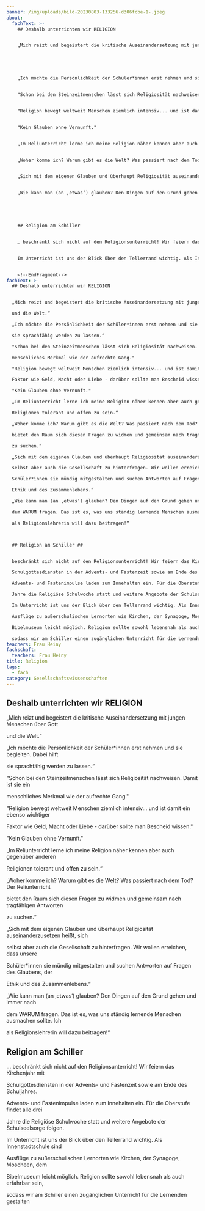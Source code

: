 ```yaml
---
banner: /img/uploads/bild-20230803-133256-d306fcbe-1-.jpeg
about:
  fachText: >-
    ## Deshalb unterrichten wir RELIGION 


    „Mich reizt und begeistert die kritische Auseinandersetzung mit jungen Menschen über Gott und die Welt.“ 


     


    „Ich möchte die Persönlichkeit der Schüler*innen erst nehmen und sie begleiten. Dabei hilft sie sprachfähig werden zu lassen.“ 


    "Schon bei den Steinzeitmenschen lässt sich Religiosität nachweisen. Damit ist sie ein menschliches Merkmal wie der aufrechte Gang." 


    "Religion bewegt weltweit Menschen ziemlich intensiv... und ist damit ein ebenso wichtiger Faktor wie Geld, Macht oder Liebe - darüber sollte man Bescheid wissen." 


    "Kein Glauben ohne Vernunft." 


    „Im Reliunterricht lerne ich meine Religion näher kennen aber auch gegenüber anderen Religionen tolerant und offen zu sein.“ 


    „Woher komme ich? Warum gibt es die Welt? Was passiert nach dem Tod? Der Reliunterricht bietet den Raum sich diesen Fragen zu widmen und gemeinsam nach tragfähigen Antworten zu suchen.“  


    „Sich mit dem eigenen Glauben und überhaupt Religiosität auseinanderzusetzen heißt, sich selbst aber auch die Gesellschaft zu hinterfragen. Wir wollen erreichen, dass unsere Schüler*innen sie mündig mitgestalten und suchen Antworten auf Fragen des Glaubens, der Ethik und des Zusammenlebens.“ 


    „Wie kann man (an ‚etwas‘) glauben? Den Dingen auf den Grund gehen und immer nach dem WARUM fragen. Das ist es, was uns ständig lernende Menschen ausmachen sollte. Ich als Religionslehrerin will dazu beitragen!“ 


     


    ## Religion am Schiller 


    … beschränkt sich nicht auf den Religionsunterricht! Wir feiern das Kirchenjahr mit Schulgottesdiensten in der Advents- und Fastenzeit sowie am Ende des Schuljahres. Advents- und Fastenimpulse laden zum Innehalten ein. Für die Oberstufe findet alle drei Jahre die Religiöse Schulwoche statt und weitere Angebote der Schulseelsorge folgen.  


    Im Unterricht ist uns der Blick über den Tellerrand wichtig. Als Innenstadtschule sind Ausflüge zu außerschulischen Lernorten wie Kirchen, der Synagoge, Moscheen, dem Bibelmuseum leicht möglich. Religion sollte sowohl lebensnah als auch erfahrbar sein, sodass wir am Schiller einen zugänglichen Unterricht für die Lernenden gestalten. 


    <!--EndFragment-->
fachText: >-
  ## Deshalb unterrichten wir RELIGION


  „Mich reizt und begeistert die kritische Auseinandersetzung mit jungen Menschen über Gott

  und die Welt.“

  „Ich möchte die Persönlichkeit der Schüler*innen erst nehmen und sie begleiten. Dabei hilft

  sie sprachfähig werden zu lassen.“

  "Schon bei den Steinzeitmenschen lässt sich Religiosität nachweisen. Damit ist sie ein

  menschliches Merkmal wie der aufrechte Gang."

  "Religion bewegt weltweit Menschen ziemlich intensiv... und ist damit ein ebenso wichtiger

  Faktor wie Geld, Macht oder Liebe - darüber sollte man Bescheid wissen."

  "Kein Glauben ohne Vernunft."

  „Im Reliunterricht lerne ich meine Religion näher kennen aber auch gegenüber anderen

  Religionen tolerant und offen zu sein.“

  „Woher komme ich? Warum gibt es die Welt? Was passiert nach dem Tod? Der Reliunterricht

  bietet den Raum sich diesen Fragen zu widmen und gemeinsam nach tragfähigen Antworten

  zu suchen.“

  „Sich mit dem eigenen Glauben und überhaupt Religiosität auseinanderzusetzen heißt, sich

  selbst aber auch die Gesellschaft zu hinterfragen. Wir wollen erreichen, dass unsere

  Schüler*innen sie mündig mitgestalten und suchen Antworten auf Fragen des Glaubens, der

  Ethik und des Zusammenlebens.“

  „Wie kann man (an ‚etwas‘) glauben? Den Dingen auf den Grund gehen und immer nach

  dem WARUM fragen. Das ist es, was uns ständig lernende Menschen ausmachen sollte. Ich

  als Religionslehrerin will dazu beitragen!“



  ## Religion am Schiller ##


  beschränkt sich nicht auf den Religionsunterricht! Wir feiern das Kirchenjahr mit

  Schulgottesdiensten in der Advents- und Fastenzeit sowie am Ende des Schuljahres.

  Advents- und Fastenimpulse laden zum Innehalten ein. Für die Oberstufe findet alle drei

  Jahre die Religiöse Schulwoche statt und weitere Angebote der Schulseelsorge folgen.

  Im Unterricht ist uns der Blick über den Tellerrand wichtig. Als Innenstadtschule sind

  Ausflüge zu außerschulischen Lernorten wie Kirchen, der Synagoge, Moscheen, dem

  Bibelmuseum leicht möglich. Religion sollte sowohl lebensnah als auch erfahrbar sein,

  sodass wir am Schiller einen zugänglichen Unterricht für die Lernenden gestalten
teachers: Frau Heiny
fachschaft:
  teachers: Frau Heiny
title: Religion
tags:
  - fach
category: Gesellschaftswissenschaften
---
```

## Deshalb unterrichten wir RELIGION

„Mich reizt und begeistert die kritische Auseinandersetzung mit jungen Menschen über Gott

und die Welt.“

„Ich möchte die Persönlichkeit der Schüler*innen erst nehmen und sie begleiten. Dabei hilft

sie sprachfähig werden zu lassen.“

"Schon bei den Steinzeitmenschen lässt sich Religiosität nachweisen. Damit ist sie ein

menschliches Merkmal wie der aufrechte Gang."

"Religion bewegt weltweit Menschen ziemlich intensiv... und ist damit ein ebenso wichtiger

Faktor wie Geld, Macht oder Liebe - darüber sollte man Bescheid wissen."

"Kein Glauben ohne Vernunft."

„Im Reliunterricht lerne ich meine Religion näher kennen aber auch gegenüber anderen

Religionen tolerant und offen zu sein.“

„Woher komme ich? Warum gibt es die Welt? Was passiert nach dem Tod? Der Reliunterricht

bietet den Raum sich diesen Fragen zu widmen und gemeinsam nach tragfähigen Antworten

zu suchen.“

„Sich mit dem eigenen Glauben und überhaupt Religiosität auseinanderzusetzen heißt, sich

selbst aber auch die Gesellschaft zu hinterfragen. Wir wollen erreichen, dass unsere

Schüler*innen sie mündig mitgestalten und suchen Antworten auf Fragen des Glaubens, der

Ethik und des Zusammenlebens.“

„Wie kann man (an ‚etwas‘) glauben? Den Dingen auf den Grund gehen und immer nach

dem WARUM fragen. Das ist es, was uns ständig lernende Menschen ausmachen sollte. Ich

als Religionslehrerin will dazu beitragen!“



## Religion am Schiller

… beschränkt sich nicht auf den Religionsunterricht! Wir feiern das Kirchenjahr mit

Schulgottesdiensten in der Advents- und Fastenzeit sowie am Ende des Schuljahres.

Advents- und Fastenimpulse laden zum Innehalten ein. Für die Oberstufe findet alle drei

Jahre die Religiöse Schulwoche statt und weitere Angebote der Schulseelsorge folgen.

Im Unterricht ist uns der Blick über den Tellerrand wichtig. Als Innenstadtschule sind

Ausflüge zu außerschulischen Lernorten wie Kirchen, der Synagoge, Moscheen, dem

Bibelmuseum leicht möglich. Religion sollte sowohl lebensnah als auch erfahrbar sein,

sodass wir am Schiller einen zugänglichen Unterricht für die Lernenden gestalten